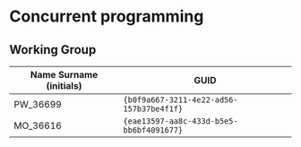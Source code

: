 # Concurrent programming

## Working Group

| Name Surname (initials) | GUID                                     |
| ----------------------- | ---------------------------------------- |
| PW_36699                | `{b0f9a667-3211-4e22-ad56-157b37be4f1f}` |
| MO_36616                | `{eae13597-aa8c-433d-b5e5-bb6bf4091677}` |
